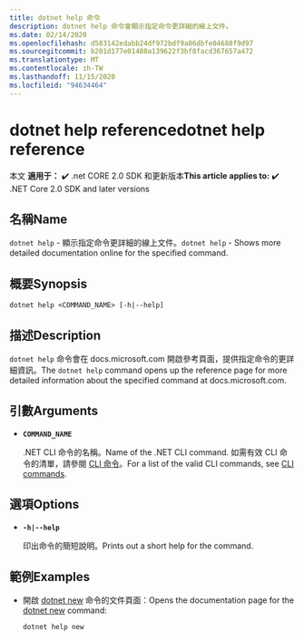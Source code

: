 ```yaml
---
title: dotnet help 命令
description: dotnet help 命令會顯示指定命令更詳細的線上文件。
ms.date: 02/14/2020
ms.openlocfilehash: d583142edabb24df972bdf9a06dbfe04688f9d97
ms.sourcegitcommit: b201d177e01480a139622f3bf8facd367657a472
ms.translationtype: MT
ms.contentlocale: zh-TW
ms.lasthandoff: 11/15/2020
ms.locfileid: "94634464"
---
```

# <a name="dotnet-help-reference"></a><span data-ttu-id="44ba0-103">dotnet help reference</span><span class="sxs-lookup"><span data-stu-id="44ba0-103">dotnet help reference</span></span>

<span data-ttu-id="44ba0-104">本文 **適用于：** ✔️ .net CORE 2.0 SDK 和更新版本</span><span class="sxs-lookup"><span data-stu-id="44ba0-104">**This article applies to:** ✔️ .NET Core 2.0 SDK and later versions</span></span>

## <a name="name"></a><span data-ttu-id="44ba0-105">名稱</span><span class="sxs-lookup"><span data-stu-id="44ba0-105">Name</span></span>

<span data-ttu-id="44ba0-106">`dotnet help` - 顯示指定命令更詳細的線上文件。</span><span class="sxs-lookup"><span data-stu-id="44ba0-106">`dotnet help` - Shows more detailed documentation online for the specified command.</span></span>

## <a name="synopsis"></a><span data-ttu-id="44ba0-107">概要</span><span class="sxs-lookup"><span data-stu-id="44ba0-107">Synopsis</span></span>

```dotnetcli
dotnet help <COMMAND_NAME> [-h|--help]
```

## <a name="description"></a><span data-ttu-id="44ba0-108">描述</span><span class="sxs-lookup"><span data-stu-id="44ba0-108">Description</span></span>

<span data-ttu-id="44ba0-109">`dotnet help` 命令會在 docs.microsoft.com 開啟參考頁面，提供指定命令的更詳細資訊。</span><span class="sxs-lookup"><span data-stu-id="44ba0-109">The `dotnet help` command opens up the reference page for more detailed information about the specified command at docs.microsoft.com.</span></span>

## <a name="arguments"></a><span data-ttu-id="44ba0-110">引數</span><span class="sxs-lookup"><span data-stu-id="44ba0-110">Arguments</span></span>

- **`COMMAND_NAME`**

  <span data-ttu-id="44ba0-111">.NET CLI 命令的名稱。</span><span class="sxs-lookup"><span data-stu-id="44ba0-111">Name of the .NET CLI command.</span></span> <span data-ttu-id="44ba0-112">如需有效 CLI 命令的清單，請參閱 [CLI 命令](index.md#cli-commands)。</span><span class="sxs-lookup"><span data-stu-id="44ba0-112">For a list of the valid CLI commands, see [CLI commands](index.md#cli-commands).</span></span>

## <a name="options"></a><span data-ttu-id="44ba0-113">選項</span><span class="sxs-lookup"><span data-stu-id="44ba0-113">Options</span></span>

- **`-h|--help`**

  <span data-ttu-id="44ba0-114">印出命令的簡短說明。</span><span class="sxs-lookup"><span data-stu-id="44ba0-114">Prints out a short help for the command.</span></span>

## <a name="examples"></a><span data-ttu-id="44ba0-115">範例</span><span class="sxs-lookup"><span data-stu-id="44ba0-115">Examples</span></span>

- <span data-ttu-id="44ba0-116">開啟 [dotnet new](dotnet-new.md) 命令的文件頁面：</span><span class="sxs-lookup"><span data-stu-id="44ba0-116">Opens the documentation page for the [dotnet new](dotnet-new.md) command:</span></span>

  ```dotnetcli
  dotnet help new
  ```
